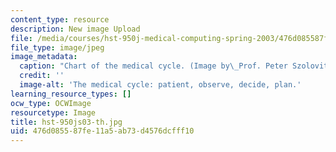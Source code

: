 ```yaml
---
content_type: resource
description: New image Upload
file: /media/courses/hst-950j-medical-computing-spring-2003/476d085587fe11a5ab73d4576dcfff10_hst-950js03-th.jpg
file_type: image/jpeg
image_metadata:
  caption: "Chart of the medical cycle. (Image by\_Prof. Peter Szolovits.)"
  credit: ''
  image-alt: 'The medical cycle: patient, observe, decide, plan.'
learning_resource_types: []
ocw_type: OCWImage
resourcetype: Image
title: hst-950js03-th.jpg
uid: 476d0855-87fe-11a5-ab73-d4576dcfff10
---
```

